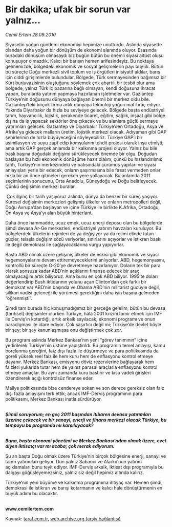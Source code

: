 # Bir dakika; ufak bir sorun var yalnız...

*Cemil Ertem 28.09.2010*

<div class="yazi"><p>Siyasetin yoğun gündemi ekonomiyi hepimize unutturdu. Aslında siyasette olandan daha yoğun bir dönüşüm de ekonomi alanında oluyor. Esasında buradaki dönüşüm olmasaydı biz bugün bütün bu önemli siyasi altüst oluşu konuşuyor olmazdık. Kalıcı bir barışın hemen arifesindeyiz. Bu noktaya gelmemizde, bölgedeki ekonomik ve sosyal gelişmelerin payı büyük. Bütün bu süreçte Doğu merkezli sivil toplum ve iş örgütleri inisiyatif aldılar, barış için ciddi girişimlerde bulundular. Bölgede, Türk sermayesinden bağımsız bir Kürt burjuvazisinin oluştuğunu söylemek çok abartılı bir tesbit olur ama bölgede, yalnız Türk iç pazarına bağlı olmayan, kendi doğusuna ihracat yapan, buralarda yatırım yapmaya hazırlanan işletmeler var. Gaziantep Türkiye’nin doğusunu dünyaya bağlayan önemli bir merkez oldu bile. Gaziantep’teki birçok firma artık dünyaya teknoloji yoğun mal ihraç ediyor. Yakında Diyarbakır da hızla bu seviyeye gelecek. Bölgede başta endüstriyel tarım, hayvancılık, lojistik, perakende ticaret, eğitim, sağlık, inşaat gibi bölge dışına da iş yapacak sektörler öne çıkacak ve bu alanlara güçlü sermaye yatırımları gelecek. Gaziantep ve Diyarbakır Türkiye’den Ortadoğu, Asya ve Afrika’ya gidecek malların üretim, lojistik merkezi olacak. Adıyaman gibi GAP şehirlerinin de hızla büyüyeceğini söyleyebiliriz. Türkiye GAP’ı bir asimilasyon ve suyu zapt edip komşularını tehdit projesi olarak inşa etmişti; ama artık GAP gerçek anlamda bir kalkınma projesi oluyor. Yalnız bu bile başlı başına doğudaki değişimi sürükleyecek önemde bir olgu. Doğudan başlayan bu hızlı ekonomik dönüşüme hazır olalım; çünkü bu hızlandırılmış tarih, Türkiye’nin merkezindeki ve batısındaki çürümüş yapıları ve siyasi anlayışları yerle bir edecek, onların şaşırmasına bile fırsat vermeden onları hızla bir an önce gitmeleri gereken yere yollayacak. Bu anlamda 2011 seçimlerinin sonucunu, Orta Anadolu, Güneydoğu ve Doğu belirleyecek. Çünkü değişimin merkezi buralar.</p>
<p> Çok ilginç bir tarih yaşıyoruz aslında, dünya da benzer bir süreç yaşıyor. Küresel değişimin merkezleri gelişmiş ülkeler ve onların metropolleri değil, Doğu Avrupa’dan başlayan ve içine Türkiye ile birlikte K.Afrika, Ortadoğu, Ön Asya ve Asya’yı alan büyük hinterlant.</p>
<p>Daha önce hammadde, ucuz emek, ucuz enerji deposu olan bu bölgelerde şimdi devasa Ar-Ge merkezleri, endüstriyel yatırım havzaları kuruluyor. Bu bölgelerdeki ülkelerin rejimleri de ya değişiyor ya da rejimi elinde tutan güçler, telaşla değişim sözü veriyorlar, sınırlarını açıyorlar ve istikrarı baskı ile değil demokrasi ile sağlayacaklarına vurgu yapıyorlar. </p>
<p>Başta ABD olmak üzere gelişmiş ülkeler de eskisi gibi ekonomik ve siyasi hegemonyalarını devam ettiremeyeceklerini anlıyorlar. ABD, hegemonyasını, kontrollü bir süreçte G-20’ye devretmeye hazırlanıyor. Doların tek bir para olarak sonsuza kadar ABD’nin açıklarını finanse edecek bir araç olmayacağını artık biliyoruz. Ama bunu en çok ABD biliyor. 1995’te doları değerlendirip Bush iktidarının yolunu açan Clinton’dan çok farklı bir demokrat var ABD’nin başında ve Obama ABD’nin militarist gücüyle değil, silikon vadisi geleneği ile yürümesi gerektiğini daha işin başına gelmeden “öğrenmişti”.</p>
<p>Şimdi tam burada hiç konuşmadığımız bir gerçeğe gelelim; bütün bu devasa (tarihsel) değişimler olurken Türkiye, hâlâ 2001 krizini tamir etmek için IMF ile Derviş’in kotardığı, artık arkaik sayılacak, ekonomi programı ve onun paradigması ile idare ediyor. Çok şaşırtıcı değil mi; Türkiye’de devlet böyle bir şey; bir şey kanunlaşmışsa onu değiştirmek çok zor. </p>
<p>Bu program aslında Merkez Bankası’nın yeni “görev tanımının” içine yedirilerek Türkiye’nin üstüne yapıştırıldı. Bu programın temel anlayışı, kamu borçlanma gereğini, faiz dışı fazla ile düşürmeye ve para politikasında da göreli yüksek reel faiz ile hem kuru hem de enflasyonu kontrol etmeye dayanır. Merkez Bankası, emisyonu döviz rezervlerine bağlayarak hem faizleri yukarıda tutar hem de yalnız parasal araçlarla enflasyonu kontrol etmeye amaçlar. Bu aynı zamanda kuru bastırır ve kısa vadeli girişleri özendirerek açığı kontrolsüz finanse eder. </p>
<p>Maliye politikasında bize cendereye sokan ve son derece gereksiz olan faiz dışı fazla anlayışını terk ettik; ancak IMF-Derviş programının para politikasını, Merkez Bankası inatla sürdürüyor.</p>
<p><b><i><br/>Şimdi soruyorum; en geç 2011 başından itibaren devasa yatırımları üzerine çekecek ve bir sanayi, enerji ve finans merkezi olacak Türkiye, bu tempoyu bu programla mı karşılayacak?</i></b></p>
<p><b><i><br/>Buna, başta ekonomi yönetimi ve Merkez Bankası’ndan olmak üzere, evet diyen iktisatçı var mı acaba; çok merak ediyorum.</i></b></p>
<p>Şu an başta Doğu olmak üzere Türkiye’nin birçok bölgesine enerji, sanayi ve tarım yatırımları geliyor. Dün yalnız Sabancı ve Alarko’nun yatırım açıklamaları bunu teyit ediyor. IMF-Derviş arkaik, iktisat dışı programıyla bu dalgayı göğüsleyemezsiniz, yalnız siz değil hepimiz altında kalırız. </p>
<p>Türkiye’nin yeni büyüme ve kalkınma programına ihtiyaç var. Hemen şimdi; demokrasi ile istikrarı ve barışı kotarmanın ve kalıcı hale dönüştürmenin en büyük adımı bu olacaktır.</p>
<p><b><br/>www.cemilertem.com</b> </p></div>

Kaynak: [taraf.com.tr](http://www.taraf.com.tr:80/cemil-ertem/makale-bir-dakika-ufak-bir-sorun-var-yalniz.htm), [web.archive.org (arşiv bağlantısı)](http://web.archive.org/web/20100929154511/http://www.taraf.com.tr:80/cemil-ertem/makale-bir-dakika-ufak-bir-sorun-var-yalniz.htm)
